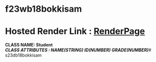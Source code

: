 # f23wb18bokkisam

# Hosted Render Link : [RenderPage](https://f23wb18bokkisam.onrender.com)

**CLASS NAME: Student**   
***CLASS ATTRIBUTES : NAME(STRING) ID(NUMBER) GRADE(NUMBER)***#   s 2 3 d b 1 8 b o k k i s a m  
 